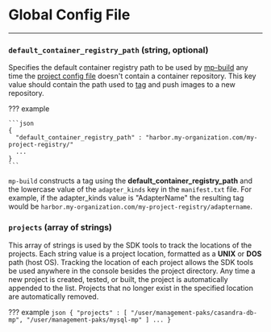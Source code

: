 # Global Config File
* * *

### `default_container_registry_path` (string, optional)

Specifies the default container registry path
to be used by [mp-build](mp-build.md) any time
the [project config file](project_config.md#containerrepository-string) doesn't contain a container repository.
This key value should contain the path
used to [tag](https://docs.docker.com/engine/reference/commandline/tag/) and push images to a new repository.

??? example

    ```json
    {
      "default_container_registry_path" : "harbor.my-organization.com/my-project-registry/"
      ...
    }
    ```

`mp-build` constructs a tag using the **default_container_registry_path** and the lowercase value of the `adapter_kinds`
key in the `manifest.txt` file.
For example, if the adapter_kinds value is "AdapterName"
the resulting tag would be `harbor.my-organization.com/my-project-registry/adaptername`.


### `projects` (array of strings)

This array of strings is used by the SDK tools to track the locations of the projects. Each string value is a project location, formatted as a **UNIX** or **DOS** path (host OS). Tracking the location of each project allows the SDK tools be used anywhere in the console besides the project directory. Any time a new project is created, tested, or built, the project is automatically appended to the list. Projects that no longer exist in the specified location are automatically removed.

??? example
    ```json
    {
        "projects" : [
            "/user/management-paks/casandra-db-mp",
            "/user/management-paks/mysql-mp"
            ]
        ...
     }
    ```

